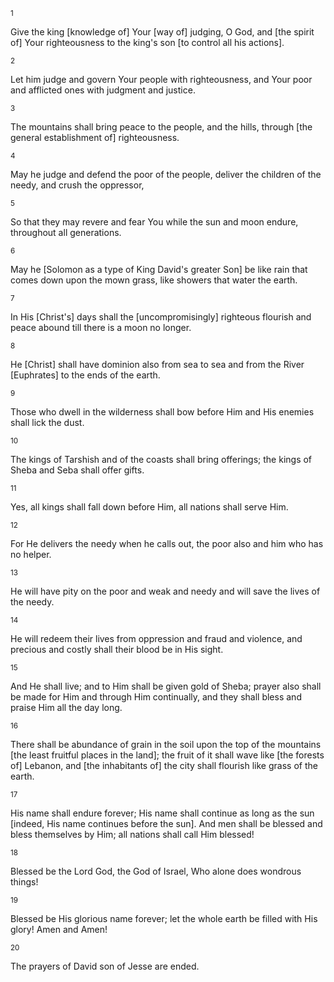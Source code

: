 <sup>1</sup> 

Give the king [knowledge of] Your [way of] judging, O God, and [the spirit of] Your righteousness to the king's son [to control all his actions]. 

<sup>2</sup> 

Let him judge and govern Your people with righteousness, and Your poor and afflicted ones with judgment and justice. 

<sup>3</sup> 

The mountains shall bring peace to the people, and the hills, through [the general establishment of] righteousness. 

<sup>4</sup> 

May he judge and defend the poor of the people, deliver the children of the needy, and crush the oppressor, 

<sup>5</sup> 

So that they may revere and fear You while the sun and moon endure, throughout all generations. 

<sup>6</sup> 

May he [Solomon as a type of King David's greater Son] be like rain that comes down upon the mown grass, like showers that water the earth. 

<sup>7</sup> 

In His [Christ's] days shall the [uncompromisingly] righteous flourish and peace abound till there is a moon no longer. 

<sup>8</sup> 

He [Christ] shall have dominion also from sea to sea and from the River [Euphrates] to the ends of the earth. 

<sup>9</sup> 

Those who dwell in the wilderness shall bow before Him and His enemies shall lick the dust. 

<sup>10</sup> 

The kings of Tarshish and of the coasts shall bring offerings; the kings of Sheba and Seba shall offer gifts. 

<sup>11</sup> 

Yes, all kings shall fall down before Him, all nations shall serve Him. 

<sup>12</sup> 

For He delivers the needy when he calls out, the poor also and him who has no helper. 

<sup>13</sup> 

He will have pity on the poor and weak and needy and will save the lives of the needy. 

<sup>14</sup> 

He will redeem their lives from oppression and fraud and violence, and precious and costly shall their blood be in His sight. 

<sup>15</sup> 

And He shall live; and to Him shall be given gold of Sheba; prayer also shall be made for Him and through Him continually, and they shall bless and praise Him all the day long. 

<sup>16</sup> 

There shall be abundance of grain in the soil upon the top of the mountains [the least fruitful places in the land]; the fruit of it shall wave like [the forests of] Lebanon, and [the inhabitants of] the city shall flourish like grass of the earth. 

<sup>17</sup> 

His name shall endure forever; His name shall continue as long as the sun [indeed, His name continues before the sun]. And men shall be blessed and bless themselves by Him; all nations shall call Him blessed! 

<sup>18</sup> 

Blessed be the Lord God, the God of Israel, Who alone does wondrous things! 

<sup>19</sup> 

Blessed be His glorious name forever; let the whole earth be filled with His glory! Amen and Amen! 

<sup>20</sup> 

The prayers of David son of Jesse are ended.